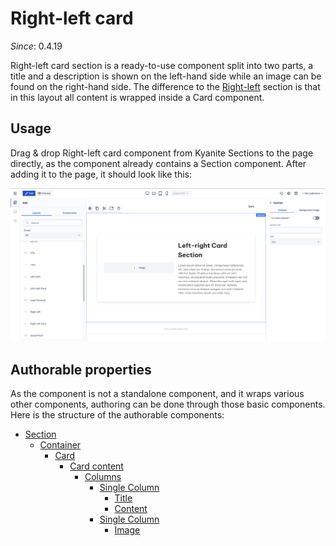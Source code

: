 # Right-left card

_Since_: 0.4.19

Right-left card section is a ready-to-use component split into two parts, a title and a description
is shown on the left-hand side while an image can be found on the right-hand side. The difference
to the <a href="../leftright">Right-left</a> section is that in this layout all content is
wrapped inside a Card component.

## Usage

Drag & drop Right-left card component from Kyanite Sections to the page directly, as the
component already contains a Section component.
After adding it to the page, it should look like this:
<p align="center" width="100%">
    <img class="image--with-border" src="_images/initial-rightleftcard.png" alt="Initial Right-left card">
</p>

## Authorable properties

As the component is not a standalone component, and it wraps various other components, authoring
can be done through those basic components. Here is the structure of the authorable components:

- <a href="../../../components/section">Section</a>
    - <a href="../../../components/container">Container</a>
        - <a href="../../../components/card">Card</a>
            - <a href="../../../components/card/cardcontent">Card content</a>
                - <a href="../../../components/columns">Columns</a>
                    - <a href="../../../components/columns/column">Single Column</a>
                        - <a href="../../../components/title">Title</a>
                        - <a href="../../../components/content">Content</a>
                    - <a href="../../../components/columns/column">Single Column</a>
                        - <a href="../../../components/image">Image</a>